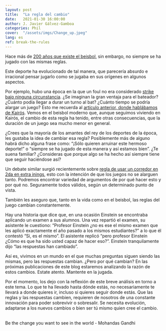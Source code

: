 ```yaml
---
layout: post
title:  "La regla del cambio"
date:   2021-01-30 16:00:00
author: J. Javier Gálvez-Gamboa
categories: Phil
cover:  "/assets/imgs/Change_up.jpeg"
lang: es
ref: break-the-rules
---
```


Hace más de [200 años que existe el beisbol](https://www.papertrell.com/apps/preview/The-Handy-History-Answer-Book/Handy%20Answer%20book/How-old-is-baseball/001137010/content/SC/52cb026d82fad14abfa5c2e0_default.html#:~:text=Baseball%2C%20America's%20pastime%2C%20is%20more,Hall%20of%20Fame%20and%20Museum), sin embargo, no siempre se ha jugado con las mismas reglas.

Este deporte ha evolucionado de tal manera, que parecería absurdo e irracional pensar jugarlo como se jugaba en sus orígenes en algunos aspectos.

Por ejemplo, hubo una época en la que un foul no era considerado [strike bajo ninguna circunstancia](https://sports.stackexchange.com/a/14939). ¿Se imaginan la gran ventaja para el bateador? ¿Cuánto podía llegar a durar un turno al bat? ¿Cuánto tiempo se podría alargar un juego? Esto me recuerda al [artículo anterior, donde hablábamos de Kairós](https://123doubleplay.com/es/phil/2020/12/30/pandemic-world-series-2020/). Vemos en el beisbol moderno que, aunque seguimos viviendo en Kairós, el cambio de esta regla ha tenido, entre otras consecuencias, que la duración de un juego sea mucho menor en general. 

¿Crees que la mayoría de los amantes del rey de los deportes de la época, les gustaba la idea de cambiar esa regla? Posiblemente más de alguno habrá dicho alguna frase como: “¡Sólo quieren arruinar este hermoso deporte!” o “siempre se ha jugado de esta manera y así estamos bien”. ¿Te suena familiar? ¿Consideras que porque algo se ha hecho así siempre tiene que seguir haciéndose así? 

Un debate similar surgió recientemente sobre [regla de usar un corredor en 2da en extra inings](https://www.mlb.com/news/reasons-new-extra-innings-rule-is-good), esto con la intención de que los juegos no se alarguen tanto. Podremos encontrar variedad de argumentos de por qué hacer esto y por qué no. Seguramente todos válidos, según un determinado punto de vista.

También les aseguro que, tanto en la vida como en el beisbol, las reglas del juego cambian constantemente. 

Hay una historia que dice que, en una ocasión Einstein se encontraba aplicando un examen a sus alumnos. Una vez repartió el examen, su asistente le cuestiono: “Profesor Einstein ¿no es ese el mismo examen que les aplicó exactamente el año pasado a los mismos estudiantes?” a lo que él contestó “Si, es el mismo”. El asistente replicó “pero profesor Einstein ¿Cómo es que ha sido usted capaz de hacer eso?”. Einstein tranquilamente dijo “las respuestas han cambiado”. 

Así es, vivimos en un mundo en el que muchas preguntas siguen siendo las mismas, pero las respuestas cambian. ¿Pero por qué cambian? En las próximas publicaciones de este blog estaremos analizando la razón de estos cambios. Estate atento. Mantente en la jugada.

Por el momento, los dejo con la reflexión de este breve análisis en torno a este tema. Lo que te ha llevado hasta dónde estás, no necesariamente te llevará a donde quieres ir, incluso si quieres seguir donde estás. Que las reglas y las respuestas cambien, requieren de nosotros de una constante innovación para poder sobrevivir o sobresalir. Se necesita evolución, adaptarse a los nuevos cambios o bien ser tú mismo quien cree el cambio. 

<br/>
Be the change you want to see in the world - Mohandas Gandhi
